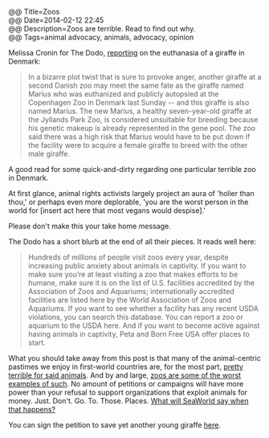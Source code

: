 @@ Title=Zoos  
@@ Date=2014-02-12 22:45  
@@ Description=Zoos are terrible. Read to find out why.  
@@ Tags=animal advocacy, animals, advocacy, opinion  

Melissa Cronin for The Dodo, [reporting](https://www.thedodo.com/second-giraffe-also-named-mari-427715988.html) on the euthanasia of a giraffe in Denmark:

> In a bizarre plot twist that is sure to provoke anger, another giraffe at a second Danish zoo may meet the same fate as the giraffe named Marius who was euthanized and publicly autopsied at the Copenhagen Zoo in Denmark last Sunday -- and this giraffe is also named Marius. The new Marius, a healthy seven-year-old giraffe at the Jyllands Park Zoo, is considered unsuitable for breeding because his genetic makeup is already represented in the gene pool. The zoo said there was a high risk that Marius would have to be put down if the facility were to acquire a female giraffe to breed with the other male giraffe.

A good read for some quick-and-dirty regarding one particular terrible zoo in Denmark.

At first glance, animal rights activists largely project an aura of 'holier than thou,' or perhaps even more deplorable, 'you are the worst person in the world for [insert act here that most vegans would despise].' 

Please don't make this your take home message. 

The Dodo has a short blurb at the end of all their pieces. It reads well here:

>Hundreds of millions of people visit zoos every year, despite increasing public anxiety about animals in captivity. If you want to make sure you’re at least visiting a zoo that makes efforts to be humane, make sure it is on the list of U.S. facilities accredited by the Association of Zoos and Aquariums; internationally accredited facilities are listed here by the World Association of Zoos and Aquariums. If you want to see whether a facility has any recent USDA violations, you can search this database. You can report a zoo or aquarium to the USDA here. And if you want to become active against having animals in captivity, Peta and Born Free USA offer places to start.

What you should take away from this post is that many of the animal-centric pastimes we enjoy in first-world countries are, for the most part, [pretty terrible for said animals](http://news.nationalgeographic.com/news/2014/01/140116-killer-whales-bridgette-pirtle-blackfish-ocean-animals-science/). And by and large, [zoos are some of the worst examples of such](http://www.cnn.com/2014/02/09/world/europe/denmark-zoo-giraffe/). No amount of petitions or campaigns will have more power than your refusal to support organizations that exploit animals for money. Just. Don't. Go. To. Those. Places. [What will SeaWorld say when that happens?](http://articles.orlandosentinel.com/2013-11-13/business/os-seaworld-earnings-third-quarter-20131113_1_seaworld-orlando-seaworld-executives-seaworld-president)

You can sign the petition to save yet another young giraffe [here](https://www.change.org/p/jyllands-park-zoo-spare-the-life-of-marius-the-giraffe-at-jyllands-park-zoo). 